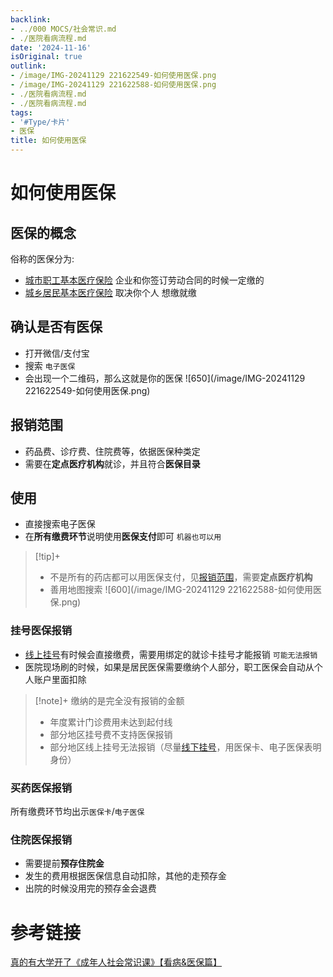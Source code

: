 ```yaml
---
backlink:
- ../000 MOCS/社会常识.md
- ./医院看病流程.md
date: '2024-11-16'
isOriginal: true
outlink:
- /image/IMG-20241129 221622549-如何使用医保.png
- /image/IMG-20241129 221622588-如何使用医保.png
- ./医院看病流程.md
- ./医院看病流程.md
tags:
- '#Type/卡片'
- 医保
title: 如何使用医保
---
```

# 如何使用医保
## 医保的概念
俗称的医保分为: 
- [城市职工基本医疗保险](城市职工基本医疗保险) 企业和你签订劳动合同的时候一定缴的
- [城乡居民基本医疗保险](城乡居民基本医疗保险) 取决你个人 想缴就缴
## 确认是否有医保
- 打开微信/支付宝
- 搜索 `电子医保`
- 会出现一个二维码，那么这就是你的医保
![650](/image/IMG-20241129 221622549-如何使用医保.png)
## 报销范围
- 药品费、诊疗费、住院费等，依据医保种类定
- 需要在**定点医疗机构**就诊，并且符合**医保目录**
## 使用
- 直接搜索电子医保
- 在**所有缴费环节**说明使用**医保支付**即可 `机器也可以用`
> [!tip]+ 
> - 不是所有的药店都可以用医保支付，见[报销范围](#报销范围)，需要**定点医疗机构**
> - 善用地图搜索
> ![600](/image/IMG-20241129 221622588-如何使用医保.png)
### 挂号医保报销
- [线上挂号](./医院看病流程.md#线上挂号)有时候会直接缴费，需要用绑定的就诊卡挂号才能报销 `可能无法报销`
- 医院现场刷的时候，如果是居民医保需要缴纳个人部分，职工医保会自动从个人账户里面扣除
> [!note]+ 缴纳的是完全没有报销的金额
> - 年度累计门诊费用未达到起付线
> - 部分地区挂号费不支持医保报销
> - 部分地区线上挂号无法报销（尽量[线下挂号](./医院看病流程.md#线下挂号)，用医保卡、电子医保表明身份）
### 买药医保报销
所有缴费环节均出示`医保卡`/`电子医保`
### 住院医保报销
- 需要提前**预存住院金**
- 发生的费用根据医保信息自动扣除，其他的走预存金
- 出院的时候没用完的预存金会退费
# 参考链接
[真的有大学开了《成年人社会常识课》【看病&医保篇】](https://www.bilibili.com/video/BV1eWxneME3Q)